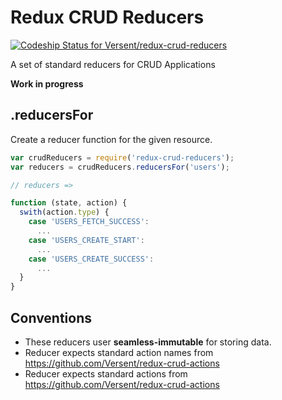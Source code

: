 # Redux CRUD Reducers

[ ![Codeship Status for Versent/redux-crud-reducers](https://codeship.com/projects/4cdbd560-2938-0133-5117-3e546cad586a/status?branch=master)](https://codeship.com/projects/97925)

A set of standard reducers for CRUD Applications

__Work in progress__

## .reducersFor

Create a reducer function for the given resource.

```js
var crudReducers = require('redux-crud-reducers');
var reducers = crudReducers.reducersFor('users');

// reducers =>

function (state, action) {
  swith(action.type) {
    case 'USERS_FETCH_SUCCESS':
      ...
    case 'USERS_CREATE_START':
      ...
    case 'USERS_CREATE_SUCCESS':
      ...
  }
}

```

## Conventions

- These reducers user __seamless-immutable__ for storing data.
- Reducer expects standard action names from https://github.com/Versent/redux-crud-actions
- Reducer expects standard actions from https://github.com/Versent/redux-crud-actions
